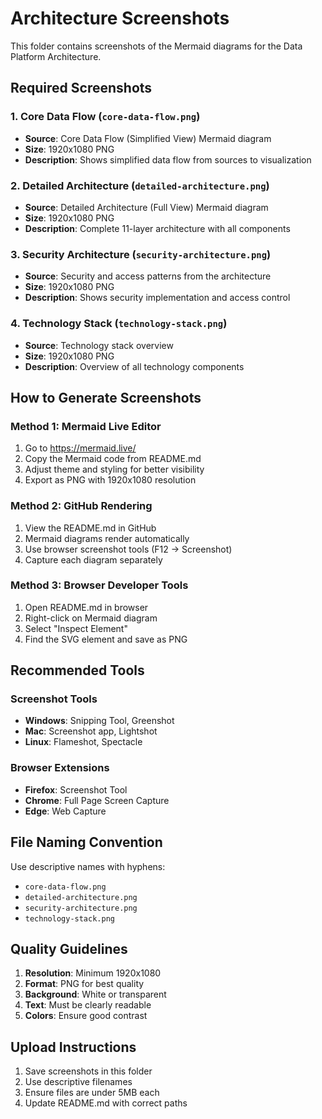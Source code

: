 # Architecture Screenshots

This folder contains screenshots of the Mermaid diagrams for the Data Platform Architecture.

## Required Screenshots

### 1. Core Data Flow (`core-data-flow.png`)
- **Source**: Core Data Flow (Simplified View) Mermaid diagram
- **Size**: 1920x1080 PNG
- **Description**: Shows simplified data flow from sources to visualization

### 2. Detailed Architecture (`detailed-architecture.png`)
- **Source**: Detailed Architecture (Full View) Mermaid diagram
- **Size**: 1920x1080 PNG
- **Description**: Complete 11-layer architecture with all components

### 3. Security Architecture (`security-architecture.png`)
- **Source**: Security and access patterns from the architecture
- **Size**: 1920x1080 PNG
- **Description**: Shows security implementation and access control

### 4. Technology Stack (`technology-stack.png`)
- **Source**: Technology stack overview
- **Size**: 1920x1080 PNG
- **Description**: Overview of all technology components

## How to Generate Screenshots

### Method 1: Mermaid Live Editor
1. Go to https://mermaid.live/
2. Copy the Mermaid code from README.md
3. Adjust theme and styling for better visibility
4. Export as PNG with 1920x1080 resolution

### Method 2: GitHub Rendering
1. View the README.md in GitHub
2. Mermaid diagrams render automatically
3. Use browser screenshot tools (F12 → Screenshot)
4. Capture each diagram separately

### Method 3: Browser Developer Tools
1. Open README.md in browser
2. Right-click on Mermaid diagram
3. Select "Inspect Element"
4. Find the SVG element and save as PNG

## Recommended Tools

### Screenshot Tools
- **Windows**: Snipping Tool, Greenshot
- **Mac**: Screenshot app, Lightshot
- **Linux**: Flameshot, Spectacle

### Browser Extensions
- **Firefox**: Screenshot Tool
- **Chrome**: Full Page Screen Capture
- **Edge**: Web Capture

## File Naming Convention

Use descriptive names with hyphens:
- `core-data-flow.png`
- `detailed-architecture.png`
- `security-architecture.png`
- `technology-stack.png`

## Quality Guidelines

1. **Resolution**: Minimum 1920x1080
2. **Format**: PNG for best quality
3. **Background**: White or transparent
4. **Text**: Must be clearly readable
5. **Colors**: Ensure good contrast

## Upload Instructions

1. Save screenshots in this folder
2. Use descriptive filenames
3. Ensure files are under 5MB each
4. Update README.md with correct paths
